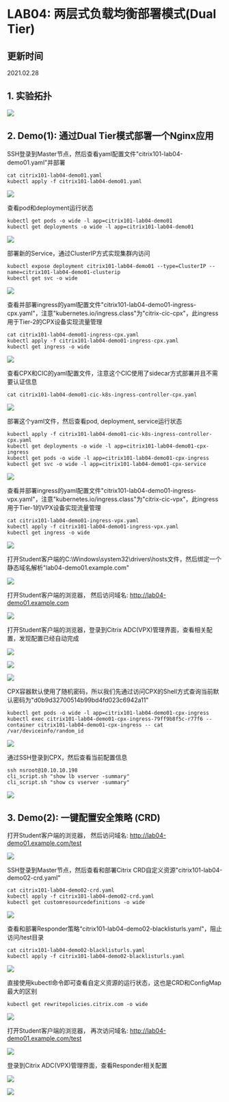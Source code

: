 # LAB04: 两层式负载均衡部署模式(Dual Tier)

## 更新时间

2021.02.28

## 1. 实验拓扑

![](./images/101-lab04-k8s-dual-tier-topology.png)

## 2. Demo(1): 通过Dual Tier模式部署一个Nginx应用

SSH登录到Master节点，然后查看yaml配置文件"citrix101-lab04-demo01.yaml"并部署

```
cat citrix101-lab04-demo01.yaml
kubectl apply -f citrix101-lab04-demo01.yaml
```

![](./images/101-lab04-k8s-dual-tier-01.png)

查看pod和deployment运行状态

```
kubectl get pods -o wide -l app=citrix101-lab04-demo01
kubectl get deployments -o wide -l app=citrix101-lab04-demo01
```

![](./images/101-lab04-k8s-dual-tier-02.png)

部署新的Service，通过ClusterIP方式实现集群内访问

```
kubectl expose deployment citrix101-lab04-demo01 --type=ClusterIP --name=citrix101-lab04-demo01-clusterip
kubectl get svc -o wide
```

![](./images/101-lab04-k8s-dual-tier-03.png)

查看并部署ingress的yaml配置文件"citrix101-lab04-demo01-ingress-cpx.yaml"，注意"kubernetes.io/ingress.class"为"citrix-cic-cpx"，此ingress用于Tier-2的CPX设备实现流量管理

```
cat citrix101-lab04-demo01-ingress-cpx.yaml
kubectl apply -f citrix101-lab04-demo01-ingress-cpx.yaml
kubectl get ingress -o wide
```

![](./images/101-lab04-k8s-dual-tier-04.png)

查看CPX和CIC的yaml配置文件，注意这个CIC使用了sidecar方式部署并且不需要认证信息

```
cat citrix101-lab04-demo01-cic-k8s-ingress-controller-cpx.yaml
```

![](./images/101-lab04-k8s-dual-tier-05.png)

部署这个yaml文件，然后查看pod, deployment, service运行状态

```
kubectl apply -f citrix101-lab04-demo01-cic-k8s-ingress-controller-cpx.yaml
kubectl get deployments -o wide -l app=citrix101-lab04-demo01-cpx-ingress
kubectl get pods -o wide -l app=citrix101-lab04-demo01-cpx-ingress
kubectl get svc -o wide -l app=citrix101-lab04-demo01-cpx-service
```

![](./images/101-lab04-k8s-dual-tier-06.png)

查看并部署ingress的yaml配置文件"citrix101-lab04-demo01-ingress-vpx.yaml"，注意"kubernetes.io/ingress.class"为"citrix-cic-vpx"，此ingress用于Tier-1的VPX设备实现流量管理

```
cat citrix101-lab04-demo01-ingress-vpx.yaml
kubectl apply -f citrix101-lab04-demo01-ingress-vpx.yaml
kubectl get ingress -o wide
```

![](./images/101-lab04-k8s-dual-tier-07.png)

打开Student客户端的C:\Windows\system32\drivers\hosts文件，然后绑定一个静态域名解析"lab04-demo01.example.com"

![](./images/101-lab04-k8s-dual-tier-08.png)

打开Student客户端的浏览器， 然后访问域名: http://lab04-demo01.example.com

![](./images/101-lab04-k8s-dual-tier-09.png)

打开Student客户端的浏览器，登录到Citrix ADC(VPX)管理界面，查看相关配置，发现配置已经自动完成

![](./images/101-lab04-k8s-dual-tier-10.png)

![](./images/101-lab04-k8s-dual-tier-11.png)

![](./images/101-lab04-k8s-dual-tier-12.png)

CPX容器默认使用了随机密码，所以我们先通过访问CPX的Shell方式查询当前默认密码为"d0b9d32700514b99bd4fd023c6942a11"

```
kubectl get pods -o wide -l app=citrix101-lab04-demo01-cpx-ingress
kubectl exec citrix101-lab04-demo01-cpx-ingress-79ff9b8f5c-r77f6 --container citrix101-lab04-demo01-cpx-ingress -- cat /var/deviceinfo/random_id

```

![](./images/101-lab04-k8s-dual-tier-18.png)

通过SSH登录到CPX，然后查看当前配置信息

```
ssh nsroot@10.10.10.198
cli_script.sh "show lb vserver -summary"
cli_script.sh "show cs vserver -summary"
```

![](./images/101-lab04-k8s-dual-tier-19.png)



## 3. Demo(2): 一键配置安全策略 (CRD)

打开Student客户端的浏览器， 然后访问域名: http://lab04-demo01.example.com/test

![](./images/101-lab04-k8s-dual-tier-14.png)

SSH登录到Master节点，然后查看和部署Citrix CRD自定义资源"citrix101-lab04-demo02-crd.yaml"

```
cat citrix101-lab04-demo02-crd.yaml
kubectl apply -f citrix101-lab04-demo02-crd.yaml
kubectl get customresourcedefinitions -o wide
```

![](./images/101-lab04-k8s-dual-tier-13.png)

查看和部署Responder策略“citrix101-lab04-demo02-blacklisturls.yaml"，阻止访问/test目录

```
cat citrix101-lab04-demo02-blacklisturls.yaml
kubectl apply -f citrix101-lab04-demo02-blacklisturls.yaml
```

![](./images/101-lab04-k8s-dual-tier-15.png)

直接使用kubectl命令即可查看自定义资源的运行状态，这也是CRD和ConfigMap最大的区别

```
kubectl get rewritepolicies.citrix.com -o wide
```

![](./images/101-lab04-k8s-dual-tier-16.png)

打开Student客户端的浏览器， 再次访问域名: http://lab04-demo01.example.com/test

![](./images/101-lab04-k8s-dual-tier-17.png)

登录到Citrix ADC(VPX)管理界面，查看Responder相关配置

![](./images/101-lab04-k8s-dual-tier-20.png)

![](./images/101-lab04-k8s-dual-tier-21.png)

